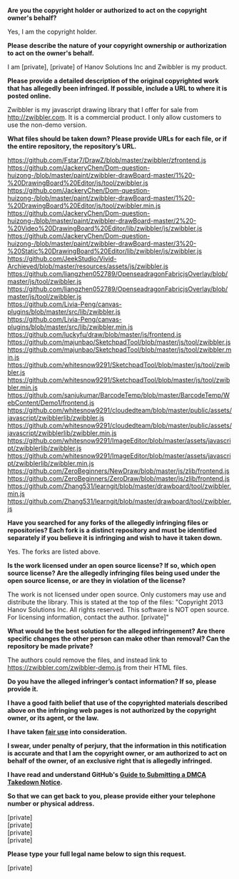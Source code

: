 **Are you the copyright holder or authorized to act on the copyright owner's behalf?**

Yes, I am the copyright holder.

**Please describe the nature of your copyright ownership or authorization to act on the owner's behalf.**

I am [private], [private] of Hanov Solutions Inc and Zwibbler is my product.

**Please provide a detailed description of the original copyrighted work that has allegedly been infringed. If possible, include a URL to where it is posted online.**

Zwibbler is my javascript drawing library that I offer for sale from http://zwibbler.com. It is a commercial product. I only allow customers to use the non-demo version.

**What files should be taken down? Please provide URLs for each file, or if the entire repository, the repository’s URL.**

https://github.com/Fstar7/DrawZ/blob/master/zwibbler/zfrontend.js  
https://github.com/JackeryChen/Dom-question-huizong-/blob/master/paint/zwibbler-drawBoard-master/1%20-%20DrawingBoard%20Editor/js/tool/zwibbler.js  
https://github.com/JackeryChen/Dom-question-huizong-/blob/master/paint/zwibbler-drawBoard-master/1%20-%20DrawingBoard%20Editor/js/tool/zwibbler.min.js  
https://github.com/JackeryChen/Dom-question-huizong-/blob/master/paint/zwibbler-drawBoard-master/2%20-%20Video%20DrawingBoard%20Editor/lib/zwibbler/js/zwibbler.js  
https://github.com/JackeryChen/Dom-question-huizong-/blob/master/paint/zwibbler-drawBoard-master/3%20-%20Static%20DrawingBoard%20Editor/lib/zwibbler/js/zwibbler.js  
https://github.com/JeekStudio/Vivid-Archieved/blob/master/resources/assets/js/zwibbler.js  
https://github.com/liangzhen052789/OpenseadragonFabricjsOverlay/blob/master/js/tool/zwibbler.js  
https://github.com/liangzhen052789/OpenseadragonFabricjsOverlay/blob/master/js/tool/zwibbler.js  
https://github.com/Livia-Peng/canvas-plugins/blob/master/src/lib/zwibbler.js  
https://github.com/Livia-Peng/canvas-plugins/blob/master/src/lib/zwibbler.min.js  
https://github.com/luckyfu/draw/blob/master/js/frontend.js  
https://github.com/majunbao/SketchpadTool/blob/master/js/tool/zwibbler.js  
https://github.com/majunbao/SketchpadTool/blob/master/js/tool/zwibbler.min.js  
https://github.com/whitesnow9291/SketchpadTool/blob/master/js/tool/zwibbler.js  
https://github.com/whitesnow9291/SketchpadTool/blob/master/js/tool/zwibbler.min.js  
https://github.com/sanjukumar/BarcodeTemp/blob/master/BarcodeTemp/WebContent/Demo1/frontend.js  
https://github.com/whitesnow9291/cloudedteam/blob/master/public/assets/javascript/zwibblerlib/zwibbler.js  
https://github.com/whitesnow9291/cloudedteam/blob/master/public/assets/javascript/zwibblerlib/zwibbler.min.js  
https://github.com/whitesnow9291/ImageEditor/blob/master/assets/javascript/zwibblerlib/zwibbler.js  
https://github.com/whitesnow9291/ImageEditor/blob/master/assets/javascript/zwibblerlib/zwibbler.min.js  
https://github.com/ZeroBeginners/NewDraw/blob/master/js/zlib/frontend.js  
https://github.com/ZeroBeginners/ZeroDraw/blob/master/js/zlib/frontend.js  
https://github.com/Zhang531/learngit/blob/master/drawboard/tool/zwibbler.min.js  
https://github.com/Zhang531/learngit/blob/master/drawboard/tool/zwibbler.js  

**Have you searched for any forks of the allegedly infringing files or repositories? Each fork is a distinct repository and must be identified separately if you believe it is infringing and wish to have it taken down.**

Yes. The forks are listed above.

**Is the work licensed under an open source license? If so, which open source license? Are the allegedly infringing files being used under the open source license, or are they in violation of the license?**

The work is not licensed under open source. Only customers may use and distribute the library. This is stated at the top of the files: "Copyright 2013 Hanov Solutions Inc. All rights reserved. This software is NOT open source. For licensing information, contact the author. [private]"

**What would be the best solution for the alleged infringement? Are there specific changes the other person can make other than removal? Can the repository be made private?**

The authors could remove the files, and instead link to https://zwibbler.com/zwibbler-demo.js from their HTML files.

**Do you have the alleged infringer’s contact information? If so, please provide it.**

**I have a good faith belief that use of the copyrighted materials described above on the infringing web pages is not authorized by the copyright owner, or its agent, or the law.**

**I have taken <a href="https://www.lumendatabase.org/topics/22">fair use</a> into consideration.**

**I swear, under penalty of perjury, that the information in this notification is accurate and that I am the copyright owner, or am authorized to act on behalf of the owner, of an exclusive right that is allegedly infringed.**

**I have read and understand GitHub's <a href="https://docs.github.com/articles/guide-to-submitting-a-dmca-takedown-notice/">Guide to Submitting a DMCA Takedown Notice</a>.**

**So that we can get back to you, please provide either your telephone number or physical address.**

[private]  
[private]  
[private]  
[private]

**Please type your full legal name below to sign this request.**

[private]

